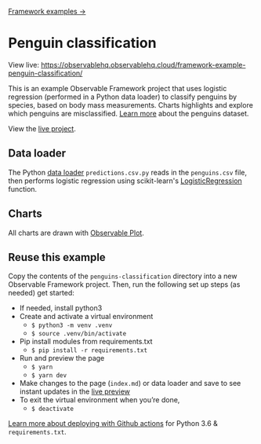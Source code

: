 [Framework examples →](../)

# Penguin classification

View live: <https://observablehq.observablehq.cloud/framework-example-penguin-classification/>

This is an example Observable Framework project that uses logistic regression (performed in a Python data loader) to classify penguins by species, based on body mass measurements. Charts highlights and explore which penguins are misclassified. [Learn more](https://journal.r-project.org/articles/RJ-2022-020/) about the penguins dataset.

View the [live project](https://observablehq.com/framework/examples/penguin-classification/).

## Data loader

The Python [data loader](https://observablehq.com/framework/loaders) `predictions.csv.py` reads in the `penguins.csv` file, then performs logistic regression using scikit-learn's [LogisticRegression](https://scikit-learn.org/stable/modules/generated/sklearn.linear_model.LogisticRegression.html) function.

## Charts

All charts are drawn with [Observable Plot](https://observablehq/com/plot).

## Reuse this example

Copy the contents of the `penguins-classification` directory into a new Observable Framework project. Then, run the following set up steps (as needed) get started:

- If needed, install python3
- Create and activate a virtual environment
  - `$ python3 -m venv .venv`
  - `$ source .venv/bin/activate`
- Pip install modules from requirements.txt
  - `$ pip install -r requirements.txt`
- Run and preview the page
  - `$ yarn`
  - `$ yarn dev`
- Make changes to the page (`index.md`) or data loader and save to see instant updates in the [live preview](https://observablehq.com/framework/getting-started#test-live-preview)
- To exit the virtual environment when you’re done,
  - `$ deactivate`

[Learn more about deploying with Github actions](https://docs.github.com/en/actions/automating-builds-and-tests/building-and-testing-python#requirements-file) for Python 3.6 & `requirements.txt`.
